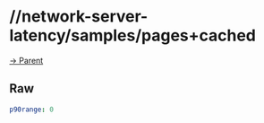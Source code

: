 
# //network-server-latency/samples/pages+cached

[→ Parent](../..)


## Raw


```yaml
p90range: 0

```

